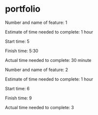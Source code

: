 # portfolio

Number and name of feature: 1

Estimate of time needed to complete: 1 hour

Start time: 5

Finish time: 5:30

Actual time needed to complete: 30 minute 


Number and name of feature: 2

Estimate of time needed to complete: 1 hour

Start time: 6

Finish time: 9

Actual time needed to complete: 3